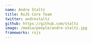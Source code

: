 ```yaml
---
name: Andre Staltz
title: RxJS Core Team
twitter: andrestaltz
github: https://github.com/staltz
image: /media/people/andre-staltz.jpg
frameworks: rxjs
---
```

